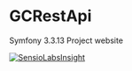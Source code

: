 # GCRestApi
Symfony 3.3.13 Project website

[![SensioLabsInsight](https://insight.sensiolabs.com/projects/ec6246cd-a0d0-45ac-972b-961c5e999ac3/big.png)](https://insight.sensiolabs.com/projects/ec6246cd-a0d0-45ac-972b-961c5e999ac3)

